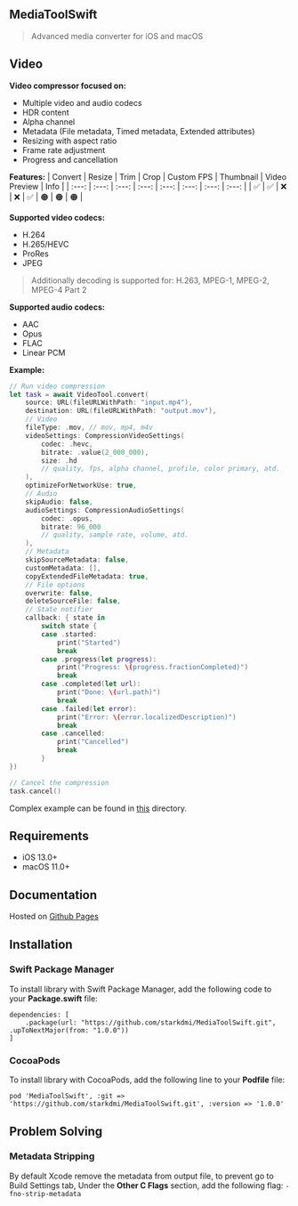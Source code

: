## MediaToolSwift
> Advanced media converter for iOS and macOS

## Video
__Video compressor focused on:__
- Multiple video and audio codecs
- HDR content
- Alpha channel
- Metadata (File metadata, Timed metadata, Extended attributes)
- Resizing with aspect ratio
- Frame rate adjustment
- Progress and cancellation

__Features:__
| Convert | Resize | Trim | Crop | Custom FPS | Thumbnail | Video Preview | Info |
| :---: | :---: | :---: | :---: | :---: | :---: | :---: | :---: |
| ✅ | ✅ | ❌ | ❌ | ✅ | 🟠 | 🟠 | 🟠 |

__Supported video codecs:__
- H.264
- H.265/HEVC
- ProRes
- JPEG

> Additionally decoding is supported for: H.263, MPEG-1, MPEG-2, MPEG-4 Part 2

__Supported audio codecs:__
- AAC
- Opus
- FLAC
- Linear PCM

__Example:__
```Swift
// Run video compression
let task = await VideoTool.convert(
    source: URL(fileURLWithPath: "input.mp4"),
    destination: URL(fileURLWithPath: "output.mov"),
    // Video
    fileType: .mov, // mov, mp4, m4v
    videoSettings: CompressionVideoSettings(
        codec: .hevc, 
        bitrate: .value(2_000_000),
        size: .hd
        // quality, fps, alpha channel, profile, color primary, atd.
    ),
    optimizeForNetworkUse: true,
    // Audio
    skipAudio: false,
    audioSettings: CompressionAudioSettings(
        codec: .opus, 
        bitrate: 96_000
        // quality, sample rate, volume, atd.
    ),
    // Metadata
    skipSourceMetadata: false,
    customMetadata: [],
    copyExtendedFileMetadata: true,
    // File options
    overwrite: false,
    deleteSourceFile: false,
    // State notifier
    callback: { state in
        switch state {
        case .started:
            print("Started")
            break
        case .progress(let progress):
            print("Progress: \(progress.fractionCompleted)")
            break
        case .completed(let url):
            print("Done: \(url.path)")
            break
        case .failed(let error):
            print("Error: \(error.localizedDescription)")
            break
        case .cancelled:
            print("Cancelled")
            break
        }
})

// Cancel the compression
task.cancel()
```
Complex example can be found in [this](./Example/) directory.

## Requirements
* iOS 13.0+
* macOS 11.0+

## Documentation
Hosted on [Github Pages](https://starkdmi.github.io/MediaToolSwift/documentation/mediatoolswift)

## Installation
### Swift Package Manager
To install library with Swift Package Manager, add the following code to your __Package.swift__ file:
```
dependencies: [
    .package(url: "https://github.com/starkdmi/MediaToolSwift.git", .upToNextMajor(from: "1.0.0"))
]
```

### CocoaPods
To install library with CocoaPods, add the following line to your __Podfile__ file:
```
pod 'MediaToolSwift', :git => 'https://github.com/starkdmi/MediaToolSwift.git', :version => '1.0.0'
```

## Problem Solving
### Metadata Stripping
By default Xcode remove the metadata from output file, to prevent go to Build Settings tab, Under the __Other C Flags__ section, add the following flag: ```-fno-strip-metadata```
